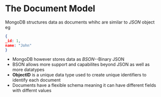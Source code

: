 # The Document Model

MongoDB structures data as documents whihc are similar to _JSON_ object eg
```json
{
_id: 1,
name: "John"
}
```
* MongoDB however stores data as _BSON_--Binary JSON
* BSON allows more support and capabilites beyond JSON as well as more datatypes
* **ObjectID** is a unique data type used to create unique identifiers to identify each document
* Documents have a flexible schema meaning it can have different fields with differnt values

